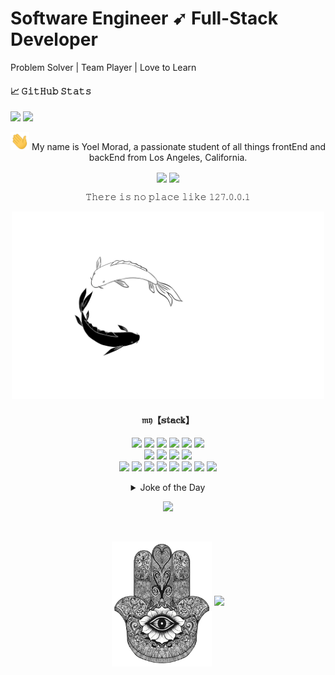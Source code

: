 # Software Engineer ➹ Full-Stack Developer 
Problem Solver | Team Player | Love to Learn

#### &#x1f4c8; 𝙶𝚒𝚝𝙷𝚞𝚋 𝚂𝚝𝚊𝚝𝚜
<img src="https://github-readme-stats.vercel.app/api?username=yoel0&count_private=true&include_all_commits=true&theme=graywhite&show_icons=true&hide_title=true&hide_border=true&hide=issues" /> <img src="https://github-readme-stats.vercel.app/api/top-langs/?username=yoel0&langs_count=10&layout=compact&theme=vue&hide_title=true&hide_border=true&hide=html,jupyter%20notebook" />

<p align="center">
<img src="/secretStuff/wave.gif" width="30px" /> My name is Yoel Morad, a passionate student of all things frontEnd and backEnd from Los Angeles, California.
</p>
<p align="center">
<a href="https://www.linkedin.com/in/yoelmorad/" target="_blank"><img src="https://img.shields.io/badge/-0072b1?style=plastic&logo=Linkedin&logoColor=white" align="center" /></a>
<a href="mailto:yoelgabriel.m@gmail.com" target="_blank"><img src="https://img.shields.io/badge/-c14438?style=plastic&logo=Gmail&logoColor=white" align="center" /></a>
</p>
<p align="center">
𝚃𝚑𝚎𝚛𝚎 𝚒𝚜 𝚗𝚘 𝚙𝚕𝚊𝚌𝚎 𝚕𝚒𝚔𝚎 𝟷𝟸𝟽.𝟶.𝟶.𝟷
</p>
<p align="center">
<img src="/secretStuff/koi.gif" height="300px" />
</p>

<h4 align="center">𝔪𝔶【𝕤𝕥𝕒𝕔𝕜】</h4>
<p align="center">
<img src="https://img.shields.io/badge/-JavaScript-white?style=flat-square&logo=javascript" />
<img src="https://img.shields.io/badge/-MongoDB-white?style=flat-square&logo=mongodb" />
<img src="https://img.shields.io/badge/-Express-white?style=flat-square&logo=express" />
<img src="https://img.shields.io/badge/-ReactJS-white?style=flat-square&logo=react" />
<img src="https://img.shields.io/badge/-NodeJS-white?style=flat-square&logo=Node.js" />
<img src="https://img.shields.io/badge/-PostgreSQL-white?style=flat-square&logo=postgresql&logoColor=336791" />
<br />
<img src="https://img.shields.io/badge/-Python3-white?style=flat-square&logo=Python" />
<img src="https://img.shields.io/badge/-Django-white?style=flat-square&logo=django&logoColor=006400" />
<img src="https://img.shields.io/badge/-Jupyter-white?style=flat-square&logo=jupyter" />
<img src="https://img.shields.io/badge/-Postman-white?style=flat-square&logo=postman&logoColor=FF6C37" />
<br />
<img src="https://img.shields.io/badge/-Material_UI-white?style=flat-square&logo=material-ui&logoColor=0081CB" />
<img src="https://img.shields.io/badge/-CSS3-white?style=flat-square&logo=css3&logoColor=1572B6" />
<img src="https://img.shields.io/badge/-HTML5-white?style=flat-square&logo=html5&logoColor=E34F26" />
<img src="https://img.shields.io/badge/-Git-white?style=flat-square&logo=git" />
<img src="https://img.shields.io/badge/-GitHub-white?style=flat-square&logo=github&logoColor=181717" />
<img src="https://img.shields.io/badge/-VSCode-white?style=flat-square&logo=visual-studio-code&logoColor=007ACC" />
<img src="https://img.shields.io/badge/-NPM-white?style=flat-square&logo=npm&logoColor=CB3837" />
<img src="https://img.shields.io/badge/-Jest-white?style=flat-square&logo=jest&logoColor=C21325" />
</p>


<details align="center">
<summary>Joke of the Day</summary>
<img src="https://readme-jokes.vercel.app/api?theme=graywhite" />
</details>
<p align="center">
<img src="https://komarev.com/ghpvc/?username=yoel0&color=lightgray" />
</p>
<br>

<p align="center">
<img align="center" src="secretStuff/hamsa.png" height="200px" /> <img src="https://github-profile-trophy.vercel.app/?username=yoel0&title=Joined2020" />
</p>


<!--
**yoel0/yoel0** is a ✨ _special_ ✨ repository because its `README.md` (this file) appears on your GitHub profile.

Here are some ideas to get you started:

- 🔭 I’m currently working on ...
- 🌱 I’m currently learning ...
- 👯 I’m looking to collaborate on ...
- 🤔 I’m looking for help with ...
- 💬 Ask me about ...
- 📫 How to reach me: ...
- 😄 Pronouns: ...
- ⚡ Fun fact: ...
-->
